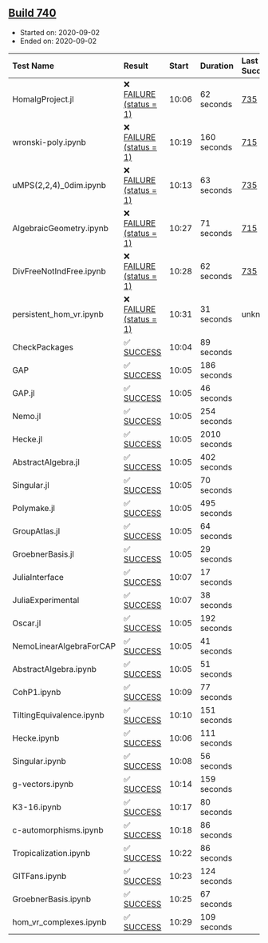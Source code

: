 ## [Build 740](https://oscarci.mathematik.uni-kl.de/job/oscar-stable/740/)

* Started on: 2020-09-02
* Ended on: 2020-09-02

| Test Name    | Result | Start | Duration | Last Success | First Failure |
|:-------------|:-------|:------|:---------|:-------------|:--------------|
| HomalgProject.jl | ❌ [FAILURE (status = 1)](https://oscarci.mathematik.uni-kl.de/job/oscar-stable/740/artifact/logs/build-740/HomalgProject.jl.log) | 10:06 | 62 seconds | [735](https://oscarci.mathematik.uni-kl.de/job/oscar-stable/735/) | [736](https://oscarci.mathematik.uni-kl.de/job/oscar-stable/736/) |
| wronski-poly.ipynb | ❌ [FAILURE (status = 1)](https://oscarci.mathematik.uni-kl.de/job/oscar-stable/740/artifact/logs/build-740/wronski-poly.ipynb.log) | 10:19 | 160 seconds | [715](https://oscarci.mathematik.uni-kl.de/job/oscar-stable/715/) | [716](https://oscarci.mathematik.uni-kl.de/job/oscar-stable/716/) |
| uMPS(2,2,4)_0dim.ipynb | ❌ [FAILURE (status = 1)](https://oscarci.mathematik.uni-kl.de/job/oscar-stable/740/artifact/logs/build-740/uMPS-2-2-4-_0dim.ipynb.log) | 10:13 | 63 seconds | [735](https://oscarci.mathematik.uni-kl.de/job/oscar-stable/735/) | [736](https://oscarci.mathematik.uni-kl.de/job/oscar-stable/736/) |
| AlgebraicGeometry.ipynb | ❌ [FAILURE (status = 1)](https://oscarci.mathematik.uni-kl.de/job/oscar-stable/740/artifact/logs/build-740/AlgebraicGeometry.ipynb.log) | 10:27 | 71 seconds | [715](https://oscarci.mathematik.uni-kl.de/job/oscar-stable/715/) | [716](https://oscarci.mathematik.uni-kl.de/job/oscar-stable/716/) |
| DivFreeNotIndFree.ipynb | ❌ [FAILURE (status = 1)](https://oscarci.mathematik.uni-kl.de/job/oscar-stable/740/artifact/logs/build-740/DivFreeNotIndFree.ipynb.log) | 10:28 | 62 seconds | [735](https://oscarci.mathematik.uni-kl.de/job/oscar-stable/735/) | [736](https://oscarci.mathematik.uni-kl.de/job/oscar-stable/736/) |
| persistent_hom_vr.ipynb | ❌ [FAILURE (status = 1)](https://oscarci.mathematik.uni-kl.de/job/oscar-stable/740/artifact/logs/build-740/persistent_hom_vr.ipynb.log) | 10:31 | 31 seconds | unknown | unknown |
| CheckPackages | ✅ [SUCCESS](https://oscarci.mathematik.uni-kl.de/job/oscar-stable/740/artifact/logs/build-740/CheckPackages.log) | 10:04 | 89 seconds |  |  |
| GAP | ✅ [SUCCESS](https://oscarci.mathematik.uni-kl.de/job/oscar-stable/740/artifact/logs/build-740/GAP.log) | 10:05 | 186 seconds |  |  |
| GAP.jl | ✅ [SUCCESS](https://oscarci.mathematik.uni-kl.de/job/oscar-stable/740/artifact/logs/build-740/GAP.jl.log) | 10:05 | 46 seconds |  |  |
| Nemo.jl | ✅ [SUCCESS](https://oscarci.mathematik.uni-kl.de/job/oscar-stable/740/artifact/logs/build-740/Nemo.jl.log) | 10:05 | 254 seconds |  |  |
| Hecke.jl | ✅ [SUCCESS](https://oscarci.mathematik.uni-kl.de/job/oscar-stable/740/artifact/logs/build-740/Hecke.jl.log) | 10:05 | 2010 seconds |  |  |
| AbstractAlgebra.jl | ✅ [SUCCESS](https://oscarci.mathematik.uni-kl.de/job/oscar-stable/740/artifact/logs/build-740/AbstractAlgebra.jl.log) | 10:05 | 402 seconds |  |  |
| Singular.jl | ✅ [SUCCESS](https://oscarci.mathematik.uni-kl.de/job/oscar-stable/740/artifact/logs/build-740/Singular.jl.log) | 10:05 | 70 seconds |  |  |
| Polymake.jl | ✅ [SUCCESS](https://oscarci.mathematik.uni-kl.de/job/oscar-stable/740/artifact/logs/build-740/Polymake.jl.log) | 10:05 | 495 seconds |  |  |
| GroupAtlas.jl | ✅ [SUCCESS](https://oscarci.mathematik.uni-kl.de/job/oscar-stable/740/artifact/logs/build-740/GroupAtlas.jl.log) | 10:05 | 64 seconds |  |  |
| GroebnerBasis.jl | ✅ [SUCCESS](https://oscarci.mathematik.uni-kl.de/job/oscar-stable/740/artifact/logs/build-740/GroebnerBasis.jl.log) | 10:05 | 29 seconds |  |  |
| JuliaInterface | ✅ [SUCCESS](https://oscarci.mathematik.uni-kl.de/job/oscar-stable/740/artifact/logs/build-740/JuliaInterface.log) | 10:07 | 17 seconds |  |  |
| JuliaExperimental | ✅ [SUCCESS](https://oscarci.mathematik.uni-kl.de/job/oscar-stable/740/artifact/logs/build-740/JuliaExperimental.log) | 10:07 | 38 seconds |  |  |
| Oscar.jl | ✅ [SUCCESS](https://oscarci.mathematik.uni-kl.de/job/oscar-stable/740/artifact/logs/build-740/Oscar.jl.log) | 10:05 | 192 seconds |  |  |
| NemoLinearAlgebraForCAP | ✅ [SUCCESS](https://oscarci.mathematik.uni-kl.de/job/oscar-stable/740/artifact/logs/build-740/NemoLinearAlgebraForCAP.log) | 10:05 | 41 seconds |  |  |
| AbstractAlgebra.ipynb | ✅ [SUCCESS](https://oscarci.mathematik.uni-kl.de/job/oscar-stable/740/artifact/logs/build-740/AbstractAlgebra.ipynb.log) | 10:05 | 51 seconds |  |  |
| CohP1.ipynb | ✅ [SUCCESS](https://oscarci.mathematik.uni-kl.de/job/oscar-stable/740/artifact/logs/build-740/CohP1.ipynb.log) | 10:09 | 77 seconds |  |  |
| TiltingEquivalence.ipynb | ✅ [SUCCESS](https://oscarci.mathematik.uni-kl.de/job/oscar-stable/740/artifact/logs/build-740/TiltingEquivalence.ipynb.log) | 10:10 | 151 seconds |  |  |
| Hecke.ipynb | ✅ [SUCCESS](https://oscarci.mathematik.uni-kl.de/job/oscar-stable/740/artifact/logs/build-740/Hecke.ipynb.log) | 10:06 | 111 seconds |  |  |
| Singular.ipynb | ✅ [SUCCESS](https://oscarci.mathematik.uni-kl.de/job/oscar-stable/740/artifact/logs/build-740/Singular.ipynb.log) | 10:08 | 56 seconds |  |  |
| g-vectors.ipynb | ✅ [SUCCESS](https://oscarci.mathematik.uni-kl.de/job/oscar-stable/740/artifact/logs/build-740/g-vectors.ipynb.log) | 10:14 | 159 seconds |  |  |
| K3-16.ipynb | ✅ [SUCCESS](https://oscarci.mathematik.uni-kl.de/job/oscar-stable/740/artifact/logs/build-740/K3-16.ipynb.log) | 10:17 | 80 seconds |  |  |
| c-automorphisms.ipynb | ✅ [SUCCESS](https://oscarci.mathematik.uni-kl.de/job/oscar-stable/740/artifact/logs/build-740/c-automorphisms.ipynb.log) | 10:18 | 86 seconds |  |  |
| Tropicalization.ipynb | ✅ [SUCCESS](https://oscarci.mathematik.uni-kl.de/job/oscar-stable/740/artifact/logs/build-740/Tropicalization.ipynb.log) | 10:22 | 86 seconds |  |  |
| GITFans.ipynb | ✅ [SUCCESS](https://oscarci.mathematik.uni-kl.de/job/oscar-stable/740/artifact/logs/build-740/GITFans.ipynb.log) | 10:23 | 124 seconds |  |  |
| GroebnerBasis.ipynb | ✅ [SUCCESS](https://oscarci.mathematik.uni-kl.de/job/oscar-stable/740/artifact/logs/build-740/GroebnerBasis.ipynb.log) | 10:25 | 67 seconds |  |  |
| hom_vr_complexes.ipynb | ✅ [SUCCESS](https://oscarci.mathematik.uni-kl.de/job/oscar-stable/740/artifact/logs/build-740/hom_vr_complexes.ipynb.log) | 10:29 | 109 seconds |  |  |
